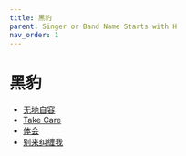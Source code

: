 ```yaml
---
title: 黑豹
parent: Singer or Band Name Starts with H
nav_order: 1
---
```


# 黑豹

- [无地自容](../../../lyrics/Hei_Bao/wudizirong.md)
- [Take Care](../../../lyrics/Hei_Bao/takecare.md)
- [体会](../../../lyrics/Hei_Bao/tihui.md)
- [别来纠缠我](../../../lyrics/Hei_Bao/bielaijiuchanwo.md)
